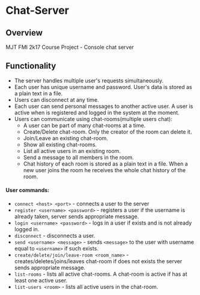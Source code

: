 # Chat-Server

## Overview
MJT FMI 2k17 Course Project - Console chat server

## Functionality
* The server handles multiple user's requests simultaneously.
* Each user has unique username and password. User's data is stored as a plain text in a file.
* Users can disconnect at any time.
* Each user can send personal messages to another active user. A user is active when is registered and logged in the system at the moment. 
* Users can communicate using chat-rooms(multiple users chat):
    * A user can be part of many chat-rooms at a time. 
    * Create/Delete chat-room. Only the creator of the room can delete it.
    * Join/Leave an existing chat-room.
    * Show all existing chat-rooms.
    * List all active users in an existing room.
    * Send a message to all members in the room.
    * Chat history of each room is stored as a plain text in a file. When a new user joins the room he receives the whole chat history of the room. 
  
#### User commands:
- `connect <host> <port>` - connects a user to the server
- `register <username> <password>` - registers a user if the username is already taken, server sends appropriate message.
- `login <username> <password>` - logs in a user if exists and is not already logged in.
- `disconnect` - disconnects a user.
- `send <username> <message>` - sends `<message>` to the user with username equal to `<username>` if such exists.
- `create/delete/join/leave-room <room_name>` - creates/deletes/joins/leaves chat-room if does not exists the server sends appropriate message.
- `list-rooms` - lists all active chat-rooms. A chat-room is active if has at least one active user.
- `list-users <room>` - lists all active users in the chat-room.

